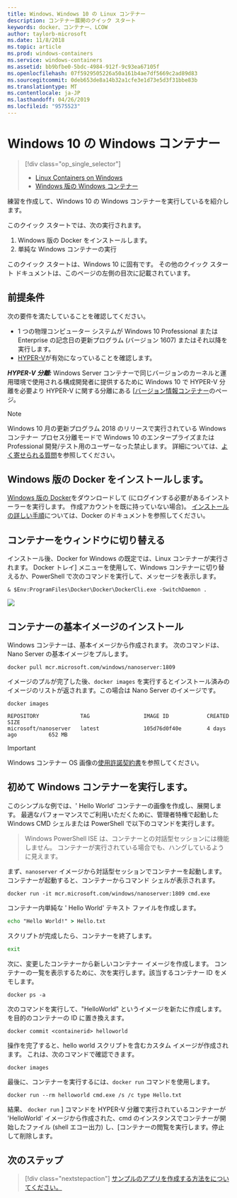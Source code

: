 ```yaml
---
title: Windows、Windows 10 の Linux コンテナー
description: コンテナー展開のクイック スタート
keywords: docker、コンテナー、LCOW
author: taylorb-microsoft
ms.date: 11/8/2018
ms.topic: article
ms.prod: windows-containers
ms.service: windows-containers
ms.assetid: bb9bfbe0-5bdc-4984-912f-9c93ea67105f
ms.openlocfilehash: 07f5929505226a50a161b4ae7df5669c2ad89d83
ms.sourcegitcommit: 0deb653de8a14b32a1cfe3e1d73e5d3f31bbe83b
ms.translationtype: MT
ms.contentlocale: ja-JP
ms.lasthandoff: 04/26/2019
ms.locfileid: "9575523"
---
```

# <a name="windows-containers-on-windows-10"></a>Windows 10 の Windows コンテナー

> [!div class="op_single_selector"]
> - [Linux Containers on Windows](quick-start-windows-10-linux.md)
> - [Windows 版の Windows コンテナー](quick-start-windows-10.md)

練習を作成して、Windows 10 の Windows コンテナーを実行しているを紹介します。

このクイック スタートでは、次の実行されます。

1. Windows 版の Docker をインストールします。
2. 単純な Windows コンテナーの実行

このクイック スタートは、Windows 10 に固有です。 その他のクイック スタート ドキュメントは、このページの左側の目次に記載されています。

## <a name="prerequisites"></a>前提条件
次の要件を満たしていることを確認してください。
- 1 つの物理コンピューター システムが Windows 10 Professional または Enterprise の記念日の更新プログラム (バージョン 1607) またはそれ以降を実行します。 
- [HYPER-V](https://docs.microsoft.com/en-us/virtualization/hyper-v-on-windows/reference/hyper-v-requirements)が有効になっていることを確認します。

***HYPER-V 分離:*** Windows Server コンテナーで同じバージョンのカーネルと運用環境で使用される構成開発者に提供するために Windows 10 で HYPER-V 分離を必要より HYPER-V に関する分離にある [[バージョン情報コンテナー](../about/index.md)のページ。

> [!NOTE]
> Windows 10 月の更新プログラム 2018 のリリースで実行されている Windows コンテナー プロセス分離モードで Windows 10 のエンタープライズまたは Professional 開発/テスト用のユーザーなった禁止します。 詳細については、[よく寄せられる質問](../about/faq.md)を参照してください。

## <a name="install-docker-for-windows"></a>Windows 版の Docker をインストールします。

[Windows 版の Docker](https://store.docker.com/editions/community/docker-ce-desktop-windows)をダウンロードして (にログインする必要があるインストーラーを実行します。 作成アカウントを既に持っていない場合)。 [インストールの詳しい手順](https://docs.docker.com/docker-for-windows/install)については、Docker のドキュメントを参照してください。

## <a name="switch-to-windows-containers"></a>コンテナーをウィンドウに切り替える

インストール後、Docker for Windows の既定では、Linux コンテナーが実行されます。 Docker トレイ] メニューを使用して、Windows コンテナーに切り替えるか、PowerShell で次のコマンドを実行して、メッセージを表示します。

```console
& $Env:ProgramFiles\Docker\Docker\DockerCli.exe -SwitchDaemon .
```

![](./media/docker-for-win-switch.png)

## <a name="install-base-container-images"></a>コンテナーの基本イメージのインストール

Windows コンテナーは、基本イメージから作成されます。 次のコマンドは、Nano Server の基本イメージをプルします。

```console
docker pull mcr.microsoft.com/windows/nanoserver:1809
```

イメージのプルが完了した後、`docker images` を実行するとインストール済みのイメージのリストが返されます。この場合は Nano Server のイメージです。

```console
docker images

REPOSITORY             TAG                 IMAGE ID            CREATED             SIZE
microsoft/nanoserver   latest              105d76d0f40e        4 days ago          652 MB
```

> [!IMPORTANT]
> Windows コンテナー OS 画像の[使用許諾契約書](../images-eula.md)を参照してください。

## <a name="run-your-first-windows-container"></a>初めて Windows コンテナーを実行します。

このシンプルな例では、' Hello World' コンテナーの画像を作成し、展開します。 最適なパフォーマンスでご利用いただくために、管理者特権で起動した Windows CMD シェルまたは PowerShell で以下のコマンドを実行します。

> Windows PowerShell ISE は、コンテナーとの対話型セッションには機能しません。 コンテナーが実行されている場合でも、ハングしているように見えます。

まず、`nanoserver` イメージから対話型セッションでコンテナーを起動します。 コンテナーが起動すると、コンテナーからコマンド シェルが表示されます。  

```console
docker run -it mcr.microsoft.com/windows/nanoserver:1809 cmd.exe
```

コンテナー内単純な ' Hello World' テキスト ファイルを作成します。

```cmd
echo "Hello World!" > Hello.txt
```   

スクリプトが完成したら、コンテナーを終了します。

```cmd
exit
```

次に、変更したコンテナーから新しいコンテナー イメージを作成します。 コンテナーの一覧を表示するために、次を実行します。該当するコンテナー ID をメモします。

```console
docker ps -a
```

次のコマンドを実行して、"HelloWorld" というイメージを新たに作成します。 <containerid> を目的のコンテナーの ID に置き換えます。

```console
docker commit <containerid> helloworld
```

操作を完了すると、hello world スクリプトを含むカスタム イメージが作成されます。 これは、次のコマンドで確認できます。

```console
docker images
```

最後に、コンテナーを実行するには、`docker run` コマンドを使用します。

```console
docker run --rm helloworld cmd.exe /s /c type Hello.txt
```

結果、 `docker run` ] コマンドを HYPER-V 分離で実行されているコンテナーが 'HelloWorld' イメージから作成された、cmd のインスタンスでコンテナーが開始したファイル (shell エコー出力) し、[コンテナーの閲覧を実行します。停止して削除します。

## <a name="next-steps"></a>次のステップ

> [!div class="nextstepaction"]
> [サンプルのアプリを作成する方法をについてください。](./building-sample-app.md)